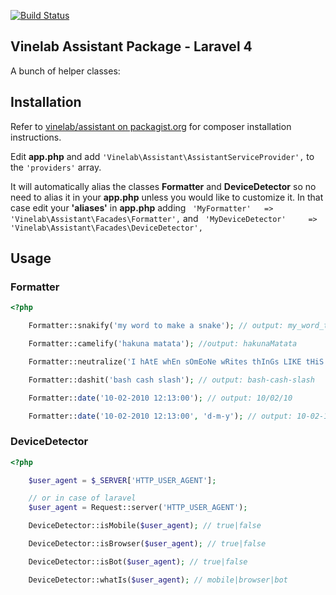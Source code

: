 [![Build Status](https://travis-ci.org/Vinelab/assistant.png?branch=master)](https://travis-ci.org/Vinelab/assistant)

## Vinelab Assistant Package - Laravel 4

A bunch of helper classes:

Installation
------------

Refer to [vinelab/assistant on packagist.org](https://packagist.org/packages/vinelab/assistant) for composer installation instructions.

Edit **app.php** and add ```'Vinelab\Assistant\AssistantServiceProvider',``` to the ```'providers'``` array.

It will automatically alias the classes **Formatter** and **DeviceDetector** so no need to alias it in your **app.php** unless you would like to customize it. In that case edit your **'aliases'** in **app.php** adding ``` 'MyFormatter'	  => 'Vinelab\Assistant\Facades\Formatter',``` and ``` 'MyDeviceDetector'	  => 'Vinelab\Assistant\Facades\DeviceDetector',```

## Usage

### Formatter

```php
<?php

	Formatter::snakify('my word to make a snake'); // output: my_word_to_make_a_snake

	Formatter::camelify('hakuna matata'); //output: hakunaMatata

	Formatter::neutralize('I hAtE whEn sOmEoNe wRites thInGs LIKE tHiS'); // output: ihatewhensomeonewritesthingslikethis

	Formatter::dashit('bash cash slash'); // output: bash-cash-slash

	Formatter::date('10-02-2010 12:13:00'); // output: 10/02/10

	Formatter::date('10-02-2010 12:13:00', 'd-m-y'); // output: 10-02-10
```

### DeviceDetector

```php
<?php

	$user_agent = $_SERVER['HTTP_USER_AGENT'];

	// or in case of laravel
	$user_agent = Request::server('HTTP_USER_AGENT');

	DeviceDetector::isMobile($user_agent); // true|false

	DeviceDetector::isBrowser($user_agent); // true|false

	DeviceDetector::isBot($user_agent); // true|false

	DeviceDetector::whatIs($user_agent); // mobile|browser|bot

```